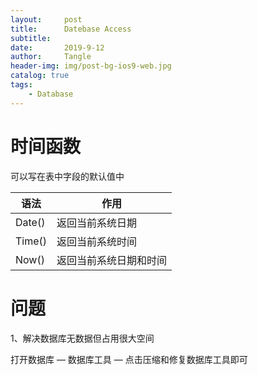 ```yaml
---
layout:     post
title:      Datebase Access
subtitle:   
date:       2019-9-12
author:     Tangle
header-img: img/post-bg-ios9-web.jpg
catalog: true
tags:
    - Database
---
```


# 时间函数

可以写在表中字段的默认值中

| 语法   | 作用                   |
| ------ | ---------------------- |
| Date() | 返回当前系统日期       |
| Time() | 返回当前系统时间       |
| Now()  | 返回当前系统日期和时间 |

# 问题

1、解决数据库无数据但占用很大空间

打开数据库 — 数据库工具 — 点击压缩和修复数据库工具即可
